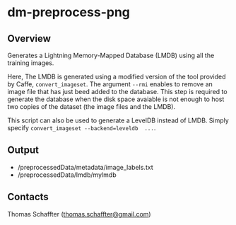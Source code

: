 # dm-preprocess-png
## Overview
Generates a Lightning Memory-Mapped Database (LMDB) using all the training images.

Here, The LMDB is generated using a modified version of the tool provided by Caffe, `convert_imageset`. The argument `--rmi` enables to remove an image file that has just beed added to the database. This step is required to generate the database when the disk space avaiable is not enough to host two copies of the dataset (the image files and the LMDB).

This script can also be used to generate a LevelDB instead of LMDB. Simply specify `convert_imageset --backend=leveldb  ...`.

## Output
- /preprocessedData/metadata/image_labels.txt
- /preprocessedData/lmdb/mylmdb

## Contacts
Thomas Schaffter (thomas.schaffter@gmail.com)
